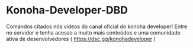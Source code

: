 # Konoha-Developer-DBD
Comandos citados nós vídeos do canal oficial do konoha developer!
Entre no servidor e tenha acesso a muito mais conteúdos e uma comunidade ativa de desenvolvedores ( https://dsc.gg/konohadeveloper )
